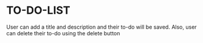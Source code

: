 # TO-DO-LIST
User can add a title and description and their to-do will be saved. Also,  user can delete their to-do using the delete button

